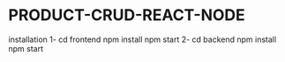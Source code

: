 # PRODUCT-CRUD-REACT-NODE

installation
1- cd frontend
npm install
npm start
 2- cd backend
 npm install 
 npm start
